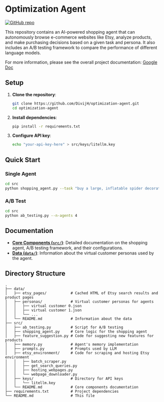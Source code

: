 # Optimization Agent

[![GitHub repo](https://img.shields.io/badge/github-repo-blue?logo=github)](https://github.com/DivijH/optimization-agent)

This repository contains an AI-powered shopping agent that can autonomously browse e-commerce websites like Etsy, analyze products, and make purchasing decisions based on a given task and persona. It also includes an A/B testing framework to compare the performance of different language models.

For more information, please see the overall project documentation: [Google Doc](https://docs.google.com/document/d/1ORWmq6GQMyoQZR7_b2S9Hs7l2A-e0Ce9f6EKy-pQ69Q/edit?tab=t.0#heading=h.4wbqtehjjc4)

## Setup

1.  **Clone the repository**:
    ```bash
    git clone https://github.com/DivijH/optimization-agent.git
    cd optimization-agent
    ```

2.  **Install dependencies**:
    ```bash
    pip install -r requirements.txt
    ```

3.  **Configure API key**:
    ```bash
    echo "your-api-key-here" > src/keys/litellm.key
    ```

## Quick Start

### Single Agent
```bash
cd src
python shopping_agent.py --task "buy a large, inflatable spider decoration for halloween"
```

### A/B Test
```bash
cd src
python ab_testing.py --n-agents 4
```

## Documentation

- **[Core Components (`src/`)](./src/README.md)**: Detailed documentation on the shopping agent, A/B testing framework, and their configurations.
- **[Data (`data/`)](./data/README.md)**: Information about the virtual customer personas used by the agent.

## Directory Structure

```
.
├── data/
│   ├── etsy_pages/           # Cached HTML of Etsy search results and product pages
│   ├── personas/             # Virtual customer personas for agents
│   │   ├── virtual customer 0.json
│   │   ├── virtual customer 1.json
│   │   └── ...
│   └── README.md             # Information about the data
├── src/
│   ├── ab_testing.py         # Script for A/B testing
│   ├── shopping_agent.py     # Core logic for the shopping agent
│   ├── feature_suggestion.py # Code for suggesting new features for products
│   ├── memory.py             # Agent's memory implementation
│   ├── prompts.py            # Prompts used by LLM
│   ├── etsy_environment/     # Code for scraping and hosting Etsy environment
│   │   ├── batch_scraper.py
│   │   ├── get_search_queries.py
│   │   ├── hosting_webpages.py
│   │   └── webpage_downloader.py
│   ├── keys/                 # Directory for API keys
│   │   └── litellm.key
│   └── README.md             # Core components documentation
├── requirements.txt          # Project dependencies
└── README.md                 # This file
```